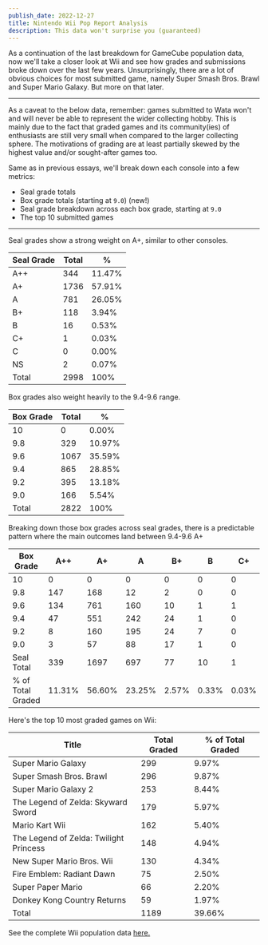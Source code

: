```yaml
---
publish_date: 2022-12-27
title: Nintendo Wii Pop Report Analysis
description: This data won't surprise you (guaranteed)
---
```


As a continuation of the last breakdown for GameCube population data, now we'll take a closer look at Wii and see how grades and submissions broke down over the last few years. Unsurprisingly, there are a lot of obvious choices for most submitted game, namely Super Smash Bros. Brawl and Super Mario Galaxy. But more on that later.

---

As a caveat to the below data, remember: games submitted to Wata won't and will never be able to represent the wider collecting hobby. This is mainly due to the fact that graded games and its community(ies) of enthusiasts are still very small when compared to the larger collecting sphere. The motivations of grading are at least partially skewed by the highest value and/or sought-after games too.

Same as in previous essays, we'll break down each console into a few metrics:

- Seal grade totals
- Box grade totals (starting at `9.0`) (new!)
- Seal grade breakdown across each box grade, starting at `9.0`
- The top 10 submitted games

---

Seal grades show a strong weight on A+, similar to other consoles.

| Seal Grade | Total | %      |
| ---------- | ----- | ------ |
| A++        | 344   | 11.47% |
| A+         | 1736  | 57.91% |
| A          | 781   | 26.05% |
| B+         | 118   | 3.94%  |
| B          | 16    | 0.53%  |
| C+         | 1     | 0.03%  |
| C          | 0     | 0.00%  |
| NS         | 2     | 0.07%  |
| Total      | 2998  | 100%   |

Box grades also weight heavily to the 9.4-9.6 range.

| Box Grade | Total | %      |
| --------- | ----- | ------ |
| 10        | 0     | 0.00%  |
| 9.8       | 329   | 10.97% |
| 9.6       | 1067  | 35.59% |
| 9.4       | 865   | 28.85% |
| 9.2       | 395   | 13.18% |
| 9.0       | 166   | 5.54%  |
| Total     | 2822  | 100%   |

Breaking down those box grades across seal grades, there is a predictable pattern where the main outcomes land between 9.4-9.6 A+

| Box Grade         | A++    | A+     | A      | B+    | B     | C+    | C     | NS    |
| ----------------- | ------ | ------ | ------ | ----- | ----- | ----- | ----- | ----- |
| 10                | 0      | 0      | 0      | 0     | 0     | 0     | 0     | 0     |
| 9.8               | 147    | 168    | 12     | 2     | 0     | 0     | 0     | 0     |
| 9.6               | 134    | 761    | 160    | 10    | 1     | 1     | 0     | 0     |
| 9.4               | 47     | 551    | 242    | 24    | 1     | 0     | 0     | 0     |
| 9.2               | 8      | 160    | 195    | 24    | 7     | 0     | 0     | 1     |
| 9.0               | 3      | 57     | 88     | 17    | 1     | 0     | 0     | 0     |
| Seal Total        | 339    | 1697   | 697    | 77    | 10    | 1     | 0     | 1     |
| % of Total Graded | 11.31% | 56.60% | 23.25% | 2.57% | 0.33% | 0.03% | 0.00% | 0.03% |

Here's the top 10 most graded games on Wii:

| Title                                  | Total Graded | % of Total Graded |
| -------------------------------------- | ------------ | ----------------- |
| Super Mario Galaxy                     | 299          | 9.97%             |
| Super Smash Bros. Brawl                | 296          | 9.87%             |
| Super Mario Galaxy 2                   | 253          | 8.44%             |
| The Legend of Zelda: Skyward Sword     | 179          | 5.97%             |
| Mario Kart Wii                         | 162          | 5.40%             |
| The Legend of Zelda: Twilight Princess | 148          | 4.94%             |
| New Super Mario Bros. Wii              | 130          | 4.34%             |
| Fire Emblem: Radiant Dawn              | 75           | 2.50%             |
| Super Paper Mario                      | 66           | 2.20%             |
| Donkey Kong Country Returns            | 59           | 1.97%             |
| Total                                  | 1189         | 39.66%            |

See the complete Wii population data [here.](https://www.watagames.com/populations/wii/index.html)
